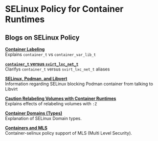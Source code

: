 # SELinux Policy for Container Runtimes

## Blogs on SELinux Policy

**[Container Labeling](https://danwalsh.livejournal.com/81269.html)**  
Explains `container_t` vs `container_var_lib_t`

**[`container_t` versus `svirt_lxc_net_t`](https://danwalsh.livejournal.com/79191.html)**  
Clarifys `container_t` versus `svirt_lxc_net_t` aliases

**[SELinux, Podman, and Libvert](https://danwalsh.livejournal.com/81143.html)**  
Information regarding SELinux blocking Podman container from talking to Libvirt

**[Caution Relabeling Volumes with Container Runtimes](https://danwalsh.livejournal.com/76016.html)**  
Explains effects of relabeling volumes with `:Z`

**[Container Domains (Types)](https://danwalsh.livejournal.com/81756.html)**  
Explanation of SELinux Domain types.

**[Containers and MLS](https://danwalsh.livejournal.com/77830.html)**  
Container-selinux policy support of MLS (Multi Level Security).  
